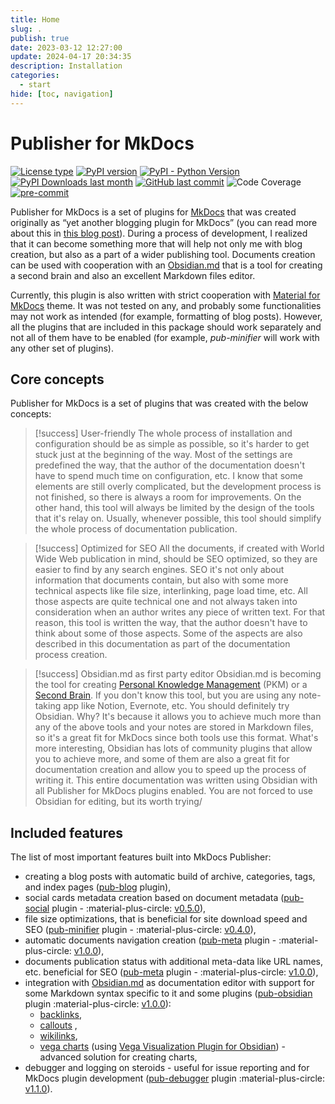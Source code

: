 ```yaml
---
title: Home
slug: .
publish: true
date: 2023-03-12 12:27:00
update: 2024-04-17 20:34:35
description: Installation
categories:
  - start
hide: [toc, navigation]
---
```


# Publisher for MkDocs

[![License type](https://img.shields.io/pypi/l/mkdocs-publisher?logo=pypi&logoColor=white&style=plastic&label=License)](https://opensource.org/license/mit/)
[![PyPI version](https://img.shields.io/pypi/v/mkdocs-publisher?logo=pypi&logoColor=white&style=plastic&label=PyPi)](https://pypi.org/project/mkdocs-publisher/)
[![PyPI - Python Version](https://img.shields.io/badge/dynamic/toml?url=https%3A%2F%2Fraw.githubusercontent.com%2Fmkusz%2Fmkdocs-publisher%2Fmain%2Fpyproject.toml&query=%24.tool.poetry.dependencies.python&logo=python&logoColor=white&style=plastic&label=Python)](https://www.python.org)
[![PyPI Downloads last month](https://img.shields.io/pypi/dm/mkdocs-publisher?logo=pypi&logoColor=white&style=plastic&label=Downloads)](https://pypistats.org/search/mkdocs-publisher)
[![GitHub last commit](https://img.shields.io/github/last-commit/mkusz/mkdocs-publisher?logo=github&logoColor=white&style=plastic&label=Last%20commit)](https://github.com/mkusz/mkdocs-publisher/commits/main)
![Code Coverage](https://img.shields.io/badge/dynamic/json?url=https%3A%2F%2Fraw.githubusercontent.com%2Fmkusz%2Fmkdocs-publisher%2Fmain%2Fcov.json&query=%24.percent_covered_display&suffix=%25&color=green&style=plastic&label=Code%20coverage)
[![pre-commit](https://img.shields.io/badge/pre--commit-enabled-brightgreen?logo=pre-commit&logoColor=white&style=plastic&label=Pre-commit)](https://github.com/pre-commit/pre-commit)

Publisher for MkDocs is a set of plugins for [MkDocs](https://www.mkdocs.org) that was created originally as “yet another blogging plugin for MkDocs” (you can read more about this in [this blog post](06_blog/v010-initial-release.md)). During a process of development, I realized that it can become something more that will help not only me with blog creation, but also as a part of a wider publishing tool. Documents creation can be used with cooperation with an [Obsidian.md](https://obsidian.md/) that is a tool for creating a second brain and also an excellent Markdown files editor.

Currently, this plugin is also written with strict cooperation with [Material for MkDocs](https://squidfunk.github.io/mkdocs-material/) theme. It was not tested on any, and probably some functionalities may not work as intended (for example, formatting of blog posts). However, all the plugins that are included in this package should work separately and not all of them have to be enabled (for example, _pub-minifier_ will work with any other set of plugins).

## Core concepts

Publisher for MkDocs is a set of plugins that was created with the below concepts:

> [!success] User-friendly
> The whole process of installation and configuration should be as simple as possible, so it's harder to get stuck just at the beginning of the way. Most of the settings are predefined the way, that the author of the documentation doesn't have to spend much time on configuration, etc. I know that some elements are still overly complicated, but the development process is not finished, so there is always a room for improvements. On the other hand, this tool will always be limited by the design of the tools that it's relay on. Usually, whenever possible, this tool should simplify the whole process of documentation publication.

> [!success] Optimized for SEO
> All the documents, if created with World Wide Web publication in mind, should be SEO optimized, so they are easier to find by any search engines. SEO it's not only about information that documents contain, but also with some more technical aspects like file size, interlinking, page load time, etc. All those aspects are quite technical one and not always taken into consideration when an author writes any piece of written text. For that reason, this tool is written the way, that the author doesn't have to think about some of those aspects. Some of the aspects are also described in this documentation as part of the documentation process creation.

> [!success] Obsidian.md as first party editor
> Obsidian.md is becoming the tool for creating [Personal Knowledge Management](https://en.wikipedia.org/wiki/Personal_knowledge_management) (PKM) or a [Second Brain](https://www.buildingasecondbrain.com). If you don't know this tool, but you are using any note-taking app like Notion, Evernote, etc. You should definitely try Obsidian. Why? It's because it allows you to achieve much more than any of the above tools and your notes are stored in Markdown files, so it's a great fit for MkDocs since both tools use this format. What's more interesting, Obsidian has lots of community plugins that allow you to achieve more, and some of them are also a great fit for documentation creation and allow you to speed up the process of writing it. This entire documentation was written using Obsidian with all Publisher for MkDocs plugins enabled. You are not forced to use Obsidian for editing, but its worth trying/

## Included features

The list of most important features built into MkDocs Publisher:

- creating a blog posts with automatic build of archive, categories, tags, and index pages ([pub-blog](03_setup/02_general/02_setting-up-blog.md) plugin),
- social cards metadata creation based on document metadata ([pub-social](03_setup/03_seo_and_sharing/01_setting-up-social-cards.md) plugin - :material-plus-circle: [v0.5.0](06_blog/v050-social.md)),
- file size optimizations, that is beneficial for site download speed and SEO ([pub-minifier](03_setup/03_seo_and_sharing/02_setting-up-minifier.md) plugin - :material-plus-circle: [v0.4.0](06_blog/v040-minifier-and-autonav.md)),
- automatic documents navigation creation ([pub-meta](03_setup/02_general/01_setting-up-meta.md) plugin - :material-plus-circle: [v1.0.0](06_blog/v100-obsidian.md)),
- documents publication status with additional meta-data like URL names, etc. beneficial for SEO ([pub-meta](03_setup/02_general/01_setting-up-meta.md) plugin - :material-plus-circle: [v1.0.0](06_blog/v100-obsidian.md)),
- integration with [Obsidian.md](https://obsidian.md/) as documentation editor with support for some Markdown syntax specific to it and some plugins ([pub-obsidian](03_setup/02_general/03_setting-up-obsidian.md) plugin :material-plus-circle: [v1.0.0](06_blog/v100-obsidian.md)):
	- [backlinks](https://help.obsidian.md/Plugins/Backlinks),
	- [callouts](https://help.obsidian.md/Editing+and+formatting/Callouts) ,
	- [wikilinks](https://help.obsidian.md/Linking+notes+and+files/Internal+links),
	- [vega charts](https://vega.github.io/vega/) (using [Vega Visualization Plugin for Obsidian](https://github.com/Some-Regular-Person/obsidian-vega)) - advanced solution for creating charts,
- debugger and logging on steroids - useful for issue reporting and for MkDocs plugin development ([pub-debugger](03_setup/99_development/01_setting-up-debugger.md) plugin :material-plus-circle: [v1.1.0](06_blog/v110-debugger.md)).
